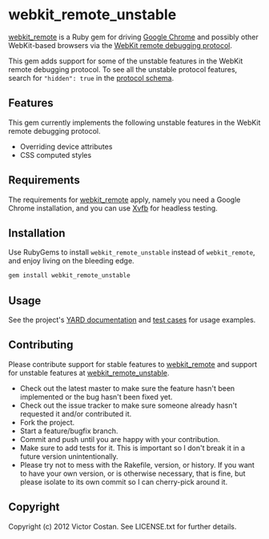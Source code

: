 # webkit_remote_unstable

[webkit_remote](https://github.com/pwnall/webkit_remote) is a Ruby gem for
driving [Google Chrome](https://www.google.com/chrome/) and possibly other
WebKit-based browsers via the
[WebKit remote debugging protocol](https://www.webkit.org/blog/1875/announcing-remote-debugging-protocol-v1-0/).

This gem adds support for some of the unstable features in the WebKit remote
debugging protocol.  To see all the unstable protocol features, search for
`"hidden": true` in the
[protocol schema](http://trac.webkit.org/browser/trunk/Source/WebCore/inspector/Inspector.json).


## Features

This gem currently implements the following unstable features in the WebKit
remote debugging protocol.

* Overriding device attributes
* CSS computed styles


## Requirements

The requirements for [webkit_remote](https://github.com/pwnall/webkit_remote)
apply, namely you need a Google Chrome installation, and you can use
[Xvfb](http://en.wikipedia.org/wiki/Xvfb) for headless testing.

## Installation

Use RubyGems to install `webkit_remote_unstable` instead of `webkit_remote`,
and enjoy living on the bleeding edge.

```bash
gem install webkit_remote_unstable
```


## Usage

See the project's
[YARD documentation](http://rdoc.info/github/pwnall/webkit_remote_unstable/master/)
and
[test cases](https://github.com/pwnall/webkit_remote_unstable/tree/master/test/)
for usage examples.


## Contributing

Please contribute support for stable features to
[webkit_remote](https:://github.com/pwnall/webkit_remote) and support for
unstable features at
[webkit_remote_unstable](https:://github.com/pwnall/webkit_remote_unstable).

* Check out the latest master to make sure the feature hasn't been implemented or the bug hasn't been fixed yet.
* Check out the issue tracker to make sure someone already hasn't requested it and/or contributed it.
* Fork the project.
* Start a feature/bugfix branch.
* Commit and push until you are happy with your contribution.
* Make sure to add tests for it. This is important so I don't break it in a future version unintentionally.
* Please try not to mess with the Rakefile, version, or history. If you want to have your own version, or is otherwise necessary, that is fine, but please isolate to its own commit so I can cherry-pick around it.

## Copyright

Copyright (c) 2012 Victor Costan. See LICENSE.txt for further details.

